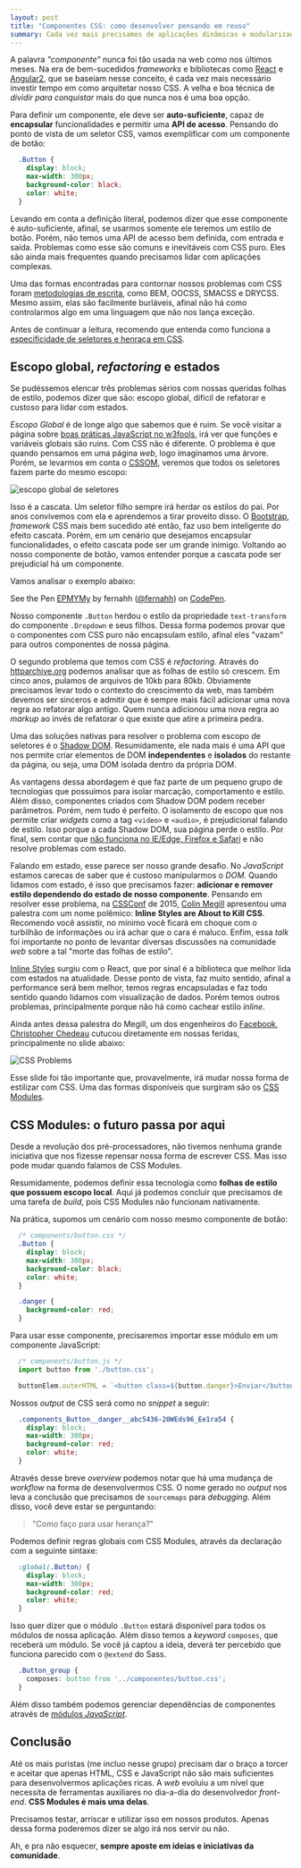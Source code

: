 ```yaml
---
layout: post
title: "Componentes CSS: como desenvolver pensando em reuso"
summary: Cada vez mais precisamos de aplicações dinâmicas e modularizadas. E como criar componentes encapsulados em uma linguagem onde tudo é global? Veremos aqui paradigmas e aprender como desenvolver CSS escalável em tempos de módulos JavaScript e Web Components.
---
```


A palavra *"componente"* nunca foi tão usada na web como nos últimos meses. Na era de bem-sucedidos *frameworks* e bibliotecas como [React](https://facebook.github.io/react/) e [Angular2](https://angular.io/), que se baseiam nesse conceito, é cada vez mais necessário investir tempo em como arquitetar nosso CSS. A velha e boa técnica de *dividir para conquistar* mais do que nunca nos é uma boa opção.

Para definir um componente, ele deve ser **auto-suficiente**, capaz de **encapsular** funcionalidades e permitir uma **API de acesso**. Pensando do ponto de vista de um seletor CSS, vamos exemplificar com um componente de botão:

```css
  .Button {
    display: block;
    max-width: 300px;
    background-color: black;
    color: white;
  }
```

Levando em conta a definição literal, podemos dizer que esse componente é auto-suficiente, afinal, se usarmos somente ele teremos um estilo de botão. Porém, não temos uma API de acesso bem definida, com entrada e saída. Problemas como esse são comuns e inevitáveis com CSS puro. Eles são ainda mais frequentes quando precisamos lidar com aplicações complexas.

Uma das formas encontradas para contornar nossos problemas com CSS foram [metodologias de escrita](http://tableless.com.br/oocss-smacss-bem-dry-css-afinal-como-escrever-css/), como BEM, OOCSS, SMACSS e DRYCSS. Mesmo assim, elas são facilmente burláveis, afinal não há como controlarmos algo em uma linguagem que não nos lança exceção.

Antes de continuar a leitura, recomendo que entenda como funciona a [especificidade de seletores e henraça em CSS](http://tableless.com.br/afinal-como-usar-heranca-no-css/).

## Escopo global, *refactoring* e estados

Se pudéssemos elencar três problemas sérios com nossas queridas folhas de estilo, podemos dizer que são: escopo global, difícil de refatorar e custoso para lidar com estados.

*Escopo Global* é de longe algo que sabemos que é ruim. Se você visitar a página sobre [boas práticas JavaScript no w3fools](http://www.w3schools.com/js/js_best_practices.asp), irá ver que funções e variáveis globais são ruins. Com CSS não é diferente. O problema é que quando pensamos em uma página *web*, logo imaginamos uma árvore. Porém, se levarmos em conta o [CSSOM](https://www.w3.org/TR/2013/WD-cssom-20131205/), veremos que todos os seletores fazem parte do mesmo escopo:

![escopo global de seletores](http://i.imgur.com/8xNFR7c.jpg?1)

Isso é a cascata. Um seletor filho sempre irá herdar os estilos do pai. Por anos convivemos com ela e aprendemos a tirar proveito disso. O [Bootstrap](http://getbootstrap.com/), *framework* CSS mais bem sucedido até então, faz uso bem inteligente do efeito cascata. Porém, em um cenário que desejamos encapsular funcionalidades, o efeito cascata pode ser um grande inimigo. Voltando ao nosso componente de botão, vamos entender porque a cascata pode ser prejudicial há um componente.

Vamos analisar o exemplo abaixo:

<p data-height="255" data-theme-id="0" data-slug-hash="EPMYMy" data-default-tab="result" data-user="fernahh" class='codepen'>See the Pen <a href='http://codepen.io/fernahh/pen/EPMYMy/'>EPMYMy</a> by fernahh (<a href='http://codepen.io/fernahh'>@fernahh</a>) on <a href='http://codepen.io'>CodePen</a>.</p>
<script async src="//assets.codepen.io/assets/embed/ei.js"></script>

Nosso componente `.Button` herdou o estilo da propriedade `text-transform` do componente `.Dropdown` e seus filhos. Dessa forma podemos provar que o componentes com CSS puro não encapsulam estilo, afinal eles "vazam" para outros componentes de nossa página.

O segundo problema que temos com CSS é *refactoring*. Através do [httparchive.org](http://httparchive.org/) podemos analisar que as folhas de estilo só crescem. Em cinco anos, pulamos de arquivos de 10kb para 80kb. Obviamente precisamos levar todo o contexto do crescimento da web, mas também devemos ser sinceros e admitir que é sempre mais fácil adicionar uma nova regra ao refatorar algo antigo. Quem nunca adicionou uma nova regra ao *markup* ao invés de refatorar o que existe que atire a primeira pedra.

Uma das soluções nativas para resolver o problema com escopo de seletores é o [Shadow DOM](https://www.w3.org/TR/shadow-dom/). Resumidamente, ele nada mais é uma API que nos permite criar elementos de DOM **independentes** e **isolados** do restante da página, ou seja, uma DOM isolada dentro da própria DOM.

As vantagens dessa abordagem é que faz parte de um pequeno grupo de tecnologias que possuimos para isolar marcação, comportamento e estilo. Além disso, componentes criados com Shadow DOM podem receber parâmetros. Porém, nem tudo é perfeito. O isolamento de escopo que nos permite criar *widgets* como a tag `<video>` e `<audio>`, é prejudicional falando de estilo. Isso porque a cada Shadow DOM, sua página perde o estilo. Por final, sem contar que [não funciona no IE/Edge, Firefox e Safari](http://caniuse.com/#feat=shadowdom) e não resolve problemas com estado.

Falando em estado, esse parece ser nosso grande desafio. No *JavaScript* estamos carecas de saber que é custoso manipularmos o *DOM*. Quando lidamos com estado, é isso que precisamos fazer: **adicionar e remover estilo dependendo do estado de nosso componente**. Pensando em resolver esse problema, na [CSSConf](https://www.youtube.com/watch?v=NoaxsCi13yQ) de 2015, [Colin Megill](https://twitter.com/colinmegill) apresentou uma palestra com um nome polêmico: **Inline Styles are About to Kill CSS**. Recomendo você assistir, no mínimo você ficará em choque com o turbilhão de informações ou irá achar que o cara é maluco. Enfim, essa *talk* foi importante no ponto de levantar diversas discussões na comunidade *web* sobre a tal "morte das folhas de estilo".

[Inline Styles](https://facebook.github.io/react/tips/inline-styles.html) surgiu com o React, que por sinal é a biblioteca que melhor lida com estados na atualidade. Desse ponto de vista, faz muito sentido, afinal a performance será bem melhor, temos regras encapsuladas e faz todo sentido quando lidamos com visualização de dados. Porém temos outros problemas, principalmente porque não há como cachear estilo *inline*.

Ainda antes dessa palestra do Megill, um dos engenheiros do [Facebook](https://facebook.github.io/), [Christopher Chedeau](http://blog.vjeux.com/) cutucou diretamente em nossas feridas, principalmente no slide abaixo:

![CSS Problems](http://i.imgur.com/wBw0LL2.jpg?1)

Esse slide foi tão importante que, provavelmente, irá mudar nossa forma de estilizar com CSS. Uma das formas disponíveis que surgiram são os [CSS Modules](https://github.com/css-modules/css-modules).

## CSS Modules: o futuro passa por aqui

Desde a revolução dos pré-processadores, não tivemos nenhuma grande iniciativa que nos fizesse repensar nossa forma de escrever CSS. Mas isso pode mudar quando falamos de CSS Modules.

Resumidamente, podemos definir essa tecnologia como **folhas de estilo que possuem escopo local**. Aqui já podemos concluir que precisamos de uma tarefa de *build*, pois CSS Modules não funcionam nativamente.

Na prática, supomos um cenário com nosso mesmo componente de botão:

```css
  /* components/button.css */
  .Button {
    display: block;
    max-width: 300px;
    background-color: black;
    color: white;
  }

  .danger {
    background-color: red;
  }
```

Para usar esse componente, precisaremos importar esse módulo em um componente JavaScript:


```javascript
  /* components/button.js */
  import button from './button.css';

  buttonElem.outerHTML = `<button class=${button.danger}>Enviar</button>`
```

Nossos *output* de CSS será como no *snippet* a seguir:

```css
  .components_Button__danger__abc5436-20WEds96_Ee1ra54 {
    display: block;
    max-width: 300px;
    background-color: red;
    color: white;
  }
```

Através desse breve *overview* podemos notar que há uma mudança de *workflow* na forma de desenvolvermos CSS. O nome gerado no *output* nos leva a conclusão que precisamos de `sourcemaps` para *debugging*. Além disso, você deve estar se perguntando:

> "Como faço para usar herança?"

Podemos definir regras globais com CSS Modules, através da declaração com a seguinte sintaxe:

```css
  :global(.Button) {
    display: block;
    max-width: 300px;
    background-color: red;
    color: white;
  }
```

Isso quer dizer que o módulo `.Button` estará disponível para todos os módulos de nossa aplicação. Além disso temos a *keyword* `composes`, que receberá um módulo. Se você já captou a ideia, deverá ter percebido que funciona parecido com o `@extend` do Sass.

```css
  .Button_group {
    composes: button from '../componentes/button.css';
  }
```

Além disso também podemos gerenciar dependências de componentes através de [módulos *JavaScript*](http://www.2ality.com/2014/09/es6-modules-final.html).

## Conclusão

Até os mais puristas (me incluo nesse grupo) precisam dar o braço a torcer e aceitar que apenas HTML, CSS e JavaScript não são mais suficientes para desenvolvermos aplicações ricas. A *web* evoluiu a um nível que necessita de ferramentas auxiliares no dia-a-dia do desenvolvedor *front-end*. **CSS Modules é mais uma delas**.

Precisamos testar, arriscar e utilizar isso em nossos produtos. Apenas dessa forma poderemos dizer se algo irá nos servir ou não.

Ah, e pra não esquecer, **sempre aposte em ideias e iniciativas da comunidade**.
